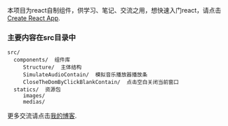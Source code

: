 本项目为react自制组件，供学习、笔记、交流之用，想快速入门react，请点击 [Create React App](https://reactjs.org/docs/installation.html).

### 主要内容在src目录中

    src/
      components/  组件库
         Structure/  主体结构
         SimulateAudioContain/  模拟音乐播放器播放条
         CloseTheDomByClickBlankContain/  点击空白关闭当前窗口
      statics/  资源包
         images/
         medias/


更多交流请点击[我的博客](http://www.cnblogs.com/jiangyangjing/).
